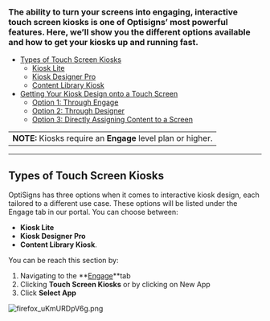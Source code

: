 ### The ability to turn your screens into engaging, interactive touch screen kiosks is one of Optisigns’ most powerful features. Here, we’ll show you the different options available and how to get your kiosks up and running fast.

* [Types of Touch Screen Kiosks](#Types)  
  + [Kiosk Lite](#Lite)
  + [Kiosk Designer Pro](#Pro)
  + [Content Library Kiosk](#Content)
* [Getting Your Kiosk Design onto a Touch Screen](#Getting)
  + [Option 1: Through Engage](#Engage)
  + [Option 2: Through Designer](#Designer)
  + [Option 3: Directly Assigning Content to a Screen](#Manually)

|  |
| --- |
| **NOTE:** Kiosks require an **Engage** level plan or higher. |

---

Types of Touch Screen Kiosks
----------------------------

OptiSigns has three options when it comes to interactive kiosk design, each tailored to a different use case. These options will be listed under the Engage tab in our portal. You can choose between:

* **Kiosk Lite**
* **Kiosk Designer Pro**
* **Content Library Kiosk**.

You can be reach this section by:

1. Navigating to the **[Engage](https://app.optisigns.com/app/engageManagement)**tab
2. Clicking **Touch Screen Kiosks** or by clicking on New App
3. Click **Select App**

![firefox_uKmURDpV6g.png](https://support.optisigns.com/hc/article_attachments/31449641328147)